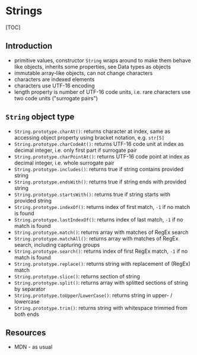 # Strings

[TOC]



## Introduction

- primitive values, constructor `String` wraps around to make them behave like objects, inherits some properties, see Data types as objects
- immutable array-like objects, can not change characters
- characters are indexed elements
- characters use UTF-16 encoding
- length property is number of UTF-16 code units, i.e. rare characters use two code units ("surrogate pairs")



## `String` object type

- `String.prototype.charAt()`: returns character at index, same as accessing object property using bracket notation, e.g. `str[5]`
- `String.prototype.charCodeAt()`: returns UTF-16 code unit at index as decimal integer, i.e. only first part if surrogate pair
- `String.prototype.charPointAt()`: returns UTF-16 code point at index as decimal integer, i.e. whole surrogate pair
- `String.prototype.includes()`: returns true if string contains provided string
- `String.prototype.endsWith()`: returns true if string ends with provided string
- `String.prototype.startsWith()`: returns true if string starts with provided string
- `String.prototype.indexOf()`: returns index of first match, `-1` if no match is found
- `String.prototype.lastIndexOf()`: returns index of last match, `-1` if no match is found
- `String.prototype.match()`: returns array with matches of RegEx search
- `String.prototype.matchAll()`: returns array with matches of RegEx search, including capturing groups
- `String.prototype.search()`: returns index of first RegEx match, `-1` if no match is found
- `String.prototype.replace()`: returns string with replacement of (RegEx) match
- `String.prototype.slice()`: returns section of string
- `String.prototype.split()`: returns array with splitted sections of string by separator
- `String.prototype.toUpper`/`LowerCase()`: returns string in upper- / lowercase
- `String.prototype.trim()`: returns string with whitespace trimmed from both ends



## Resources

- MDN - as usual